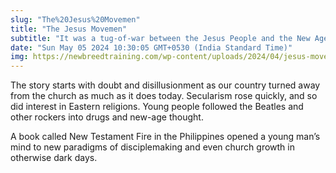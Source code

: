 ```yaml
---
slug: "The%20Jesus%20Movemen"
title: "The Jesus Movemen"
subtitle: "It was a tug-of-war between the Jesus People and the New Age Movement.  Alex Absalom uncovers the roots of what would grow into a church planting movement by pulling stories from Ralph Moore."
date: "Sun May 05 2024 10:30:05 GMT+0530 (India Standard Time)"
img: https://newbreedtraining.com/wp-content/uploads/2024/04/jesus-movement-blog-1536x864.jpg
---
```



The story starts with doubt and disillusionment as our country turned away from the church as much as it does today. Secularism rose quickly, and so did interest in Eastern religions. Young people followed the Beatles and other rockers into drugs and new-age thought.

A book called New Testament Fire in the Philippines opened a young man’s mind to new paradigms of disciplemaking and even church growth in otherwise dark days.
  